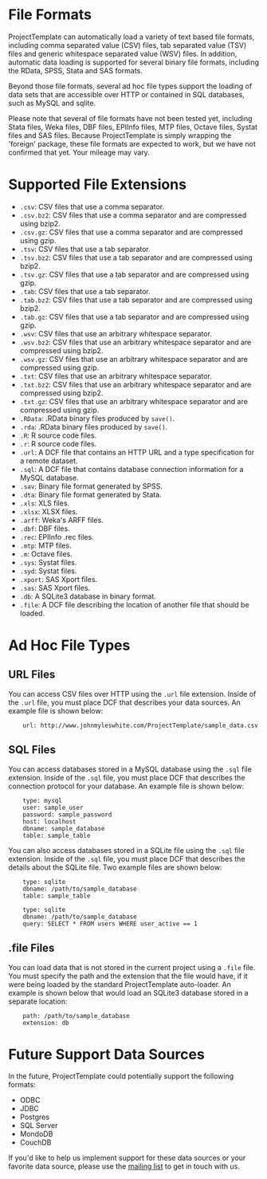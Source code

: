 # File Formats

ProjectTemplate can automatically load a variety of text based file formats, including comma separated value (CSV) files, tab separated value (TSV) files and generic whitespace separated value (WSV) files. In addition, automatic data loading is supported for several binary file formats, including the RData, SPSS, Stata and SAS formats.

Beyond those file formats, several ad hoc file types support the loading of data sets that are accessible over HTTP or contained in SQL databases, such as MySQL and sqlite.

Please note that several of file formats have not been tested yet, including Stata files, Weka files, DBF files, EPIInfo files, MTP files, Octave files, Systat files and SAS files. Because ProjectTemplate is simply wrapping the 'foreign' package, these file formats are expected to work, but we have not confirmed that yet. Your mileage may vary.

# Supported File Extensions

* `.csv`: CSV files that use a comma separator.
* `.csv.bz2`: CSV files that use a comma separator and are compressed using bzip2.
* `.csv.gz`: CSV files that use a comma separator and are compressed using gzip.
* `.tsv`: CSV files that use a tab separator.
* `.tsv.bz2`: CSV files that use a tab separator and are compressed using bzip2.
* `.tsv.gz`: CSV files that use a tab separator and are compressed using gzip.
* `.tab`: CSV files that use a tab separator.
* `.tab.bz2`: CSV files that use a tab separator and are compressed using bzip2.
* `.tab.gz`: CSV files that use a tab separator and are compressed using gzip.
* `.wsv`: CSV files that use an arbitrary whitespace separator.
* `.wsv.bz2`: CSV files that use an arbitrary whitespace separator and are compressed using bzip2.
* `.wsv.gz`: CSV files that use an arbitrary whitespace separator and are compressed using gzip.
* `.txt`: CSV files that use an arbitrary whitespace separator.
* `.txt.bz2`: CSV files that use an arbitrary whitespace separator and are compressed using bzip2.
* `.txt.gz`: CSV files that use an arbitrary whitespace separator and are compressed using gzip.
* `.RData`: .RData binary files produced by `save()`.
* `.rda`: .RData binary files produced by `save()`.
* `.R`: R source code files.
* `.r`: R source code files.
* `.url`: A DCF file that contains an HTTP URL and a type specification for a remote dataset.
* `.sql`: A DCF file that contains database connection information for a MySQL database.
* `.sav`: Binary file format generated by SPSS.
* `.dta`: Binary file format generated by Stata.
* `.xls`: XLS files.
* `.xlsx`: XLSX files.
* `.arff`: Weka's ARFF files.
* `.dbf`: DBF files.
* `.rec`: EPIInfo .rec files.
* `.mtp`: MTP files.
* `.m`: Octave files.
* `.sys`: Systat files.
* `.syd`: Systat files.
* `.xport`: SAS Xport files.
* `.sas`: SAS Xport files.
* `.db`: A SQLite3 database in binary format.
* `.file`: A DCF file describing the location of another file that should be loaded.

# Ad Hoc File Types

## URL Files
You can access CSV files over HTTP using the `.url` file extension. Inside
of the `.url` file, you must place DCF that describes your data sources.
An example file is shown below:

		url: http://www.johnmyleswhite.com/ProjectTemplate/sample_data.csv

## SQL Files
You can access databases stored in a MySQL database using the `.sql` file
extension. Inside of the `.sql` file, you must place DCF that describes
the connection protocol for your database. An example file is shown below:

		type: mysql
		user: sample_user
		password: sample_password
		host: localhost
		dbname: sample_database
		table: sample_table

You can also access databases stored in a SQLite file using the `.sql` file
extension. Inside of the `.sql` file, you must place DCF that describes
the details about the SQLite file. Two example files are shown below:

		type: sqlite
		dbname: /path/to/sample_database
		table: sample_table

		type: sqlite
		dbname: /path/to/sample_database
		query: SELECT * FROM users WHERE user_active == 1

## .file Files
You can load data that is not stored in the current project using a `.file` file. You must specify the path and the extension that the file would have, if it were being loaded by the standard ProjectTemplate auto-loader. An example is shown below that would load an SQLite3 database stored in a separate location:

		path: /path/to/sample_database
		extension: db

# Future Support Data Sources
In the future, ProjectTemplate could potentially support the following formats:

* ODBC
* JDBC
* Postgres
* SQL Server
* MondoDB
* CouchDB

If you'd like to help us implement support for these data sources or your favorite data source, please use the [mailing list](./mailing_list.html) to get in touch with us.

